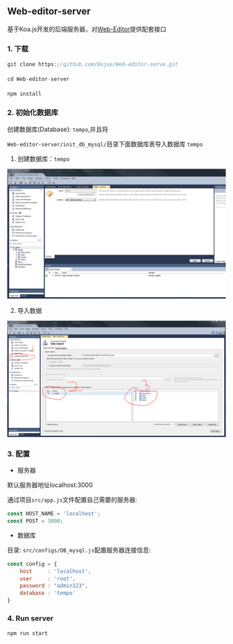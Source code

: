 ## Web-editor-server

基于Koa.js开发的后端服务器，对[Web-Editor](https://github.com/bojue/Web-Editor)提供配套接口

### 1. 下载

```javascript
git clone https://github.com/bojue/Web-editor-serve.git

cd Web-editor-server

npm install

```

### 2. 初始化数据库

创建数据库(Database): ` tempo `,并且将

` Web-editor-server/init_db_mysql/ `目录下面数据库表导入数据库 ` tempo `

1. 创建数据库：`tempo`

![创建数据库](/src/assets/createTempo.png)

2. 导入数据

![创建数据库](/src/assets/import.png)



### 3. 配置

- 服务器

默认服务器地址localhost:3000

通过项目` src/app.js `文件配置自己需要的服务器:

```javascript
const HOST_NAME = 'localhost';
const POST = 3000;
```

- 数据库

目录: ` src/configs/DB_mysql.js `配置服务器连接信息:

```javascript
const config = {
    host     : 'localhost',
    user     : 'root',
    password : "admin123",
    database : 'tempo'
}
```
### 4. Run server

```javascript
npm run start
```
